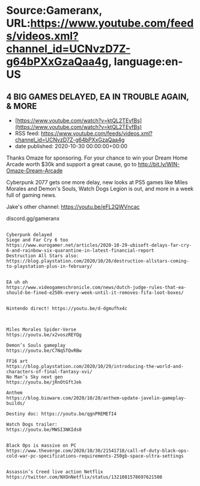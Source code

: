 # Source:Gameranx, URL:https://www.youtube.com/feeds/videos.xml?channel_id=UCNvzD7Z-g64bPXxGzaQaa4g, language:en-US

## 4 BIG GAMES DELAYED, EA IN TROUBLE AGAIN, & MORE
 - [https://www.youtube.com/watch?v=ktQL2TEyfBs](https://www.youtube.com/watch?v=ktQL2TEyfBs)
 - RSS feed: https://www.youtube.com/feeds/videos.xml?channel_id=UCNvzD7Z-g64bPXxGzaQaa4g
 - date published: 2020-10-30 00:00:00+00:00

Thanks Omaze for sponsoring. For your chance to win your Dream Home Arcade worth $30k and support a great cause, go to http://bit.ly/WIN-Omaze-Dream-Arcade

Cyberpunk 2077 gets one more delay, new looks at PS5 games like Miles Morales and Demon's Souls, Watch Dogs Legion is out, and more in a week full of gaming news. 

Jake's other channel: https://youtu.be/eFL2QWVncac

discord.gg/gameranx                                                



 ~~~~STORIES~~~~

Cyberpunk delayed
Siege and Far Cry 6 too
https://www.eurogamer.net/articles/2020-10-29-ubisoft-delays-far-cry-6-and-rainbow-six-quarantine-in-latest-financial-report
Destruction All Stars also:
https://blog.playstation.com/2020/10/26/destruction-allstars-coming-to-playstation-plus-in-february/


EA uh oh
https://www.videogameschronicle.com/news/dutch-judge-rules-that-ea-should-be-fined-e250k-every-week-until-it-removes-fifa-loot-boxes/


Nintendo direct! https://youtu.be/d-dgmufhx4c



Miles Morales Spider-Verse
https://youtu.be/x2voszREYQg

Demon’s Souls gameplay
https://youtu.be/C7NqSTQvRBw

FF16 art
https://blog.playstation.com/2020/10/29/introducing-the-world-and-characters-of-final-fantasy-xvi/
No Man’s Sky next gen
https://youtu.be/jRnOtGftJek

Anthem
https://blog.bioware.com/2020/10/28/anthem-update-javelin-gameplay-builds/

Destiny doc: https://youtu.be/qgnPREMEfI4

Watch Dogs trailer: 
https://youtu.be/MWSI3NKIds0


Black Ops is massive on PC
https://www.theverge.com/2020/10/30/21541718/call-of-duty-black-ops-cold-war-pc-specifications-requirements-250gb-space-ultra-settings


Assassin’s Creed live action Netflix
https://twitter.com/NXOnNetflix/status/1321081578697621508

